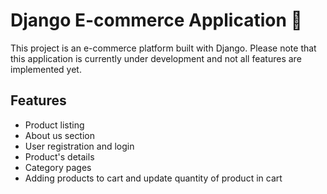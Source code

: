 # Django E-commerce Application 🛒
This project is an e-commerce platform built with Django. Please note that this application is currently under development and not all features are implemented yet.

## Features
- Product listing
- About us section
- User registration and login
- Product's details
- Category pages
- Adding products to cart and update quantity of product in cart
